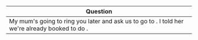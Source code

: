 Question |
--- |
My mum's going to ring you later and ask us to go to <BLANK>. I told her we're already booked to do <BLANK>. |
